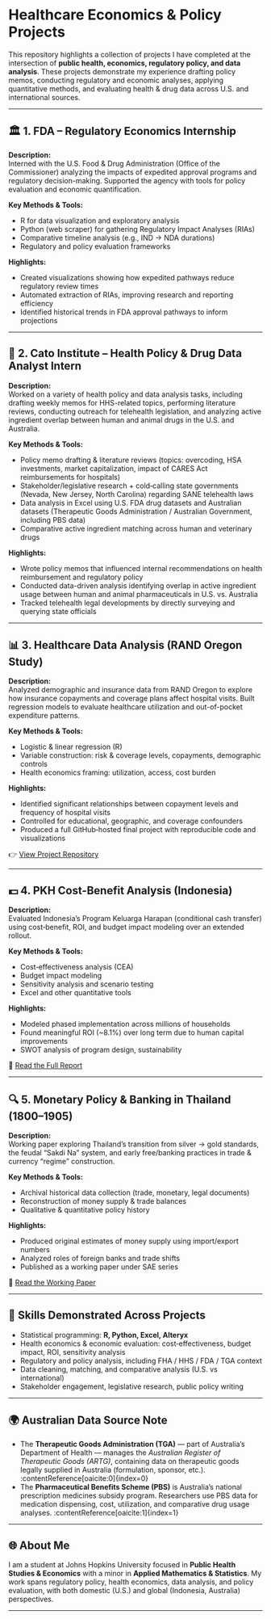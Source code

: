 # Healthcare Economics & Policy Projects

This repository highlights a collection of projects I have completed at the intersection of **public health, economics, regulatory policy, and data analysis**. These projects demonstrate my experience drafting policy memos, conducting regulatory and economic analyses, applying quantitative methods, and evaluating health & drug data across U.S. and international sources.

---

## 🏛️ 1. FDA – Regulatory Economics Internship

**Description:**  
Interned with the U.S. Food & Drug Administration (Office of the Commissioner) analyzing the impacts of expedited approval programs and regulatory decision-making. Supported the agency with tools for policy evaluation and economic quantification.

**Key Methods & Tools:**  
- R for data visualization and exploratory analysis  
- Python (web scraper) for gathering Regulatory Impact Analyses (RIAs)  
- Comparative timeline analysis (e.g., IND → NDA durations)  
- Regulatory and policy evaluation frameworks

**Highlights:**  
- Created visualizations showing how expedited pathways reduce regulatory review times  
- Automated extraction of RIAs, improving research and reporting efficiency  
- Identified historical trends in FDA approval pathways to inform projections

---

## 🏢 2. Cato Institute – Health Policy & Drug Data Analyst Intern

**Description:**  
Worked on a variety of health policy and data analysis tasks, including drafting weekly memos for HHS-related topics, performing literature reviews, conducting outreach for telehealth legislation, and analyzing active ingredient overlap between human and animal drugs in the U.S. and Australia.

**Key Methods & Tools:**  
- Policy memo drafting & literature reviews (topics: overcoding, HSA investments, market capitalization, impact of CARES Act reimbursements for hospitals)  
- Stakeholder/legislative research + cold‐calling state governments (Nevada, New Jersey, North Carolina) regarding SANE telehealth laws  
- Data analysis in Excel using U.S. FDA drug datasets and Australian datasets (Therapeutic Goods Administration / Australian Government, including PBS data)  
- Comparative active ingredient matching across human and veterinary drugs

**Highlights:**  
- Wrote policy memos that influenced internal recommendations on health reimbursement and regulatory policy  
- Conducted data-driven analysis identifying overlap in active ingredient usage between human and animal pharmaceuticals in U.S. vs. Australia  
- Tracked telehealth legal developments by directly surveying and querying state officials  

---

## 📊 3. Healthcare Data Analysis (RAND Oregon Study)

**Description:**  
Analyzed demographic and insurance data from RAND Oregon to explore how insurance copayments and coverage plans affect hospital visits. Built regression models to evaluate healthcare utilization and out-of-pocket expenditure patterns.

**Key Methods & Tools:**  
- Logistic & linear regression (R)  
- Variable construction: risk & coverage levels, copayments, demographic controls  
- Health economics framing: utilization, access, cost burden

**Highlights:**  
- Identified significant relationships between copayment levels and frequency of hospital visits  
- Controlled for educational, geographic, and coverage confounders  
- Produced a full GitHub‐hosted final project with reproducible code and visualizations

👉 [View Project Repository](https://github.com/ElvisHan2022/Healthcare-Data-Analytics-Final-Project)

---

## 💵 4. PKH Cost-Benefit Analysis (Indonesia)

**Description:**  
Evaluated Indonesia’s Program Keluarga Harapan (conditional cash transfer) using cost‐benefit, ROI, and budget impact modeling over an extended rollout.

**Key Methods & Tools:**  
- Cost‐effectiveness analysis (CEA)  
- Budget impact modeling  
- Sensitivity analysis and scenario testing  
- Excel and other quantitative tools

**Highlights:**  
- Modeled phased implementation across millions of households  
- Found meaningful ROI (~8.1%) over long term due to human capital improvements  
- SWOT analysis of program design, sustainability

📄 [Read the Full Report](./pkh-cost-benefit-analysis/PKH_Cost-Benefit_Analysis.pdf)

---

## 🔍 5. Monetary Policy & Banking in Thailand (1800–1905)

**Description:**  
Working paper exploring Thailand’s transition from silver → gold standards, the feudal “Sakdi Na” system, and early free/banking practices in trade & currency “regime” construction.

**Key Methods & Tools:**  
- Archival historical data collection (trade, monetary, legal documents)  
- Reconstruction of money supply & trade balances  
- Qualitative & quantitative policy history

**Highlights:**  
- Produced original estimates of money supply using import/export numbers  
- Analyzed roles of foreign banks and trade shifts  
- Published as a working paper under SAE series  

📄 [Read the Working Paper](./working-paper-thailand/Working_Paper_266_Han.pdf)

---

## 🔑 Skills Demonstrated Across Projects

- Statistical programming: **R, Python, Excel, Alteryx**  
- Health economics & economic evaluation: cost‐effectiveness, budget impact, ROI, sensitivity analysis  
- Regulatory and policy analysis, including FHA / HHS / FDA / TGA context  
- Data cleaning, matching, and comparative analysis (U.S. vs international)  
- Stakeholder engagement, legislative research, public policy writing  

---

## 🌍 Australian Data Source Note

- The **Therapeutic Goods Administration (TGA)** — part of Australia’s Department of Health — manages the *Australian Register of Therapeutic Goods (ARTG)*, containing data on therapeutic goods legally supplied in Australia (formulation, sponsor, etc.). :contentReference[oaicite:0]{index=0}  
- The **Pharmaceutical Benefits Scheme (PBS)** is Australia’s national prescription medicines subsidy program. Researchers use PBS data for medication dispensing, cost, utilization, and comparative drug usage analyses. :contentReference[oaicite:1]{index=1}  

---

## 🌐 About Me

I am a student at Johns Hopkins University focused in **Public Health Studies & Economics** with a minor in **Applied Mathematics & Statistics**. My work spans regulatory policy, health economics, data analysis, and policy evaluation, with both domestic (U.S.) and global (Indonesia, Australia) perspectives.

---

